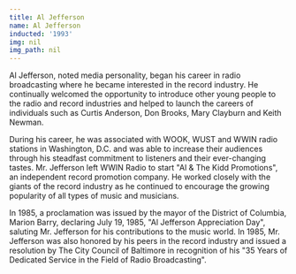 ```yaml
---
title: Al Jefferson
name: Al Jefferson
inducted: '1993'
img: nil
img_path: nil
---
```


Al Jefferson, noted media personality, began his career in radio broadcasting where he became interested in the record industry. He continually welcomed the opportunity to introduce other young people to the radio and record industries and helped to launch the careers of individuals such as Curtis Anderson, Don Brooks, Mary Clayburn and Keith Newman.

During his career, he was associated with WOOK, WUST and WWIN radio stations in Washington, D.C. and was able to increase their audiences through his steadfast commitment to listeners and their ever-changing tastes. Mr. Jefferson left WWIN Radio to start "Al & The Kidd Promotions", an independent record promotion company. He worked closely with the giants of the record industry as he continued to encourage the growing popularity of all types of music and musicians.

In 1985, a proclamation was issued by the mayor of the District of Columbia, Marion Barry, declaring July 19, 1985, "Al Jefferson Appreciation Day", saluting Mr. Jefferson for his contributions to the music world. In 1985, Mr. Jefferson was also honored by his peers in the record industry and issued a resolution by The City Council of Baltimore in recognition of his "35 Years of Dedicated Service in the Field of Radio Broadcasting".
